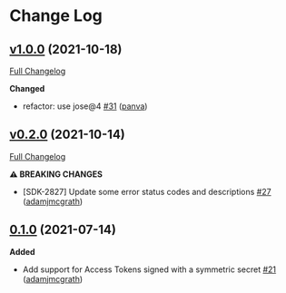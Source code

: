 # Change Log

## [v1.0.0](https://github.com/auth0/node-oauth2-jwt-bearer/tree/v1.0.0) (2021-10-18)
[Full Changelog](https://github.com/auth0/node-oauth2-jwt-bearer/compare/v0.2.0...v1.0.0)

**Changed**
- refactor: use jose@4 [\#31](https://github.com/auth0/node-oauth2-jwt-bearer/pull/31) ([panva](https://github.com/panva))

## [v0.2.0](https://github.com/auth0/node-oauth2-jwt-bearer/tree/v0.2.0) (2021-10-14)
[Full Changelog](https://github.com/auth0/node-oauth2-jwt-bearer/compare/v0.1.0...v0.2.0)

**⚠️ BREAKING CHANGES**
- [SDK-2827] Update some error status codes and descriptions [\#27](https://github.com/auth0/node-oauth2-jwt-bearer/pull/27) ([adamjmcgrath](https://github.com/adamjmcgrath))

## [0.1.0](https://github.com/auth0/node-oauth2-jwt-bearer/releases/tag/v0.1.0-express) (2021-07-14)

**Added**

- Add support for Access Tokens signed with a symmetric secret [#21](https://github.com/auth0/node-oauth2-jwt-bearer/pull/21) ([adamjmcgrath](https://github.com/adamjmcgrath))
